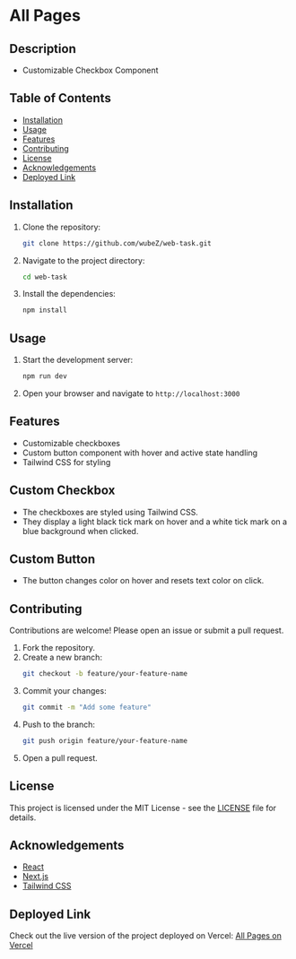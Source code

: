 # All Pages

## Description

- Customizable Checkbox Component

## Table of Contents

- [Installation](#installation)
- [Usage](#usage)
- [Features](#features)
- [Contributing](#contributing)
- [License](#license)
- [Acknowledgements](#acknowledgements)
- [Deployed Link](#deployed-link)

## Installation

1. Clone the repository:
    ```bash
    git clone https://github.com/wubeZ/web-task.git
    ```
2. Navigate to the project directory:
    ```bash
    cd web-task
    ```
3. Install the dependencies:
    ```bash
    npm install
    ```

## Usage

1. Start the development server:
    ```bash
    npm run dev
    ```
2. Open your browser and navigate to `http://localhost:3000`

## Features

- Customizable checkboxes
- Custom button component with hover and active state handling
- Tailwind CSS for styling

## Custom Checkbox

- The checkboxes are styled using Tailwind CSS.
- They display a light black tick mark on hover and a white tick mark on a blue background when clicked.

## Custom Button

- The button changes color on hover and resets text color on click.

## Contributing

Contributions are welcome! Please open an issue or submit a pull request.

1. Fork the repository.
2. Create a new branch:
    ```bash
    git checkout -b feature/your-feature-name
    ```
3. Commit your changes:
    ```bash
    git commit -m "Add some feature"
    ```
4. Push to the branch:
    ```bash
    git push origin feature/your-feature-name
    ```
5. Open a pull request.

## License

This project is licensed under the MIT License - see the [LICENSE](LICENSE) file for details.

## Acknowledgements

- [React](https://reactjs.org/)
- [Next.js](https://nextjs.org/)
- [Tailwind CSS](https://tailwindcss.com/)

## Deployed Link

Check out the live version of the project deployed on Vercel: [All Pages on Vercel](https://all-pages-rho.vercel.app/)
